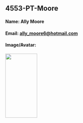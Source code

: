 ## 4553-PT-Moore
#### Name: Ally Moore
#### Email: ally_moore6@hotmail.com
#### Image/Avatar:
<img src="https://user-images.githubusercontent.com/54778376/151890948-bbc681f6-2a26-4d00-9424-d27307e11ce4.JPG" width="100" height="200" />
